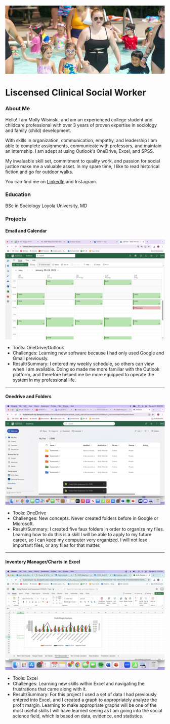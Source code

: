 ![BANNER](Banner.jpeg)
# Liscensed Clinical Social Worker

### About Me 
Hello! I am Molly Wisinski, and am an experienced college student and childcare professional with over 3 years of proven expertise in sociology and family (child) development. 


With skills in organization, communication, empathy, and leadership I am able to complete assignments, communicate with professors, and maintain an internship. I am adept at using Outlook’s OneDrive, Excel, and SPSS. 


My invaluable skill set, commitment to quality work, and passion for social justice make me a valuable asset.  In my spare time, I like to read historical fiction and go for outdoor walks. 


You can find me on [LinkedIn](https://www.linkedin.com/in/molly-wisinski-485707361) and Instagram.

### Education 
BSc in Sociology
Loyola University, MD

### Projects

#### Email and Calendar
 ![PROJECT 1](Calendar.jpg)
- Tools: OneDrive/Outlook
- Challenges: Learning new software because I had only used Google and Gmail previously.
- Result/Summary: I entered my weekly schedule, so others can view when I am available. Doing so made me more familiar with the Outlook platform, and therefore helped me be more equipped to operate the system in my professional life.

***
#### Onedrive and Folders
 ![PROJECT 2](Folder.png)
- Tools: OneDrive
- Challenges: New concepts. Never created folders before in Google or Microsoft. 
- Result/Summary: I created five faux folders in order to organize my files. Learning how to do this is a skill I will be able to apply to my future career, so I can keep my computer very organized. I will not lose important files, or any files for that matter. 


***
#### Inventory Manager/Charts in Excel
![Excel graph](GraphExcel.png)
- Tools: Excel
- Challenges: Learning new skills within Excel and navigating the frustrations that came along with it.
- Result/Summary: For this project I used a set of data I had previously entered into Excel, and I created a graph to appropriately analyze the profit margin. Learning to make appropriate graphs will be one of the most useful skills I will have learned seeing as I am going into the social science field, which is based on data, evidence, and statistics. 

